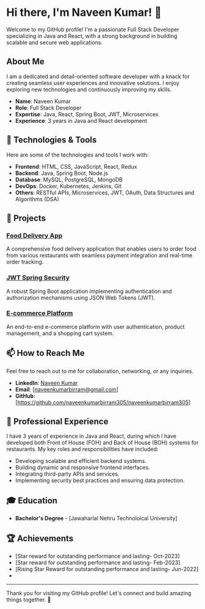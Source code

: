 # Hi there, I'm Naveen Kumar! 👋

Welcome to my GitHub profile! I'm a passionate Full Stack Developer specializing in Java and React, with a strong background in building scalable and secure web applications.

## About Me

I am a dedicated and detail-oriented software developer with a knack for creating seamless user experiences and innovative solutions. 
I enjoy exploring new technologies and continuously improving my skills.

- **Name**: Naveen Kumar
- **Role**: Full Stack Developer
- **Expertise**: Java, React, Spring Boot, JWT, Microservices
- **Experience**: 3 years in Java and React development

## 🔧 Technologies & Tools

Here are some of the technologies and tools I work with:

- **Frontend**: HTML, CSS, JavaScript, React, Redux
- **Backend**: Java, Spring Boot, Node.js
- **Database**: MySQL, PostgreSQL, MongoDB
- **DevOps**: Docker, Kubernetes, Jenkins, Git
- **Others**: RESTful APIs, Microservices, JWT, OAuth, Data Structures and Algorithms (DSA)

## 🚀 Projects

### [Food Delivery App](https://github.com/naveenkumarbirram305/food-delivery-app)
A comprehensive food delivery application that enables users to order food from various restaurants with seamless payment integration and real-time order tracking.

### [JWT Spring Security](https://github.com/naveenkumarbirram305/jwt-spring-security)
A robust Spring Boot application implementing authentication and authorization mechanisms using JSON Web Tokens (JWT).

### [E-commerce Platform](https://github.com/your-github-username/e-commerce-platform)
An end-to-end e-commerce platform with user authentication, product management, and a shopping cart system.

## 📫 How to Reach Me

Feel free to reach out to me for collaboration, networking, or any inquiries.

- **LinkedIn**: [Naveen Kumar](https://www.linkedin.com/in/naveen-kumar-birram-6a273a195/)
- **Email**: [naveenkumarbirram@gmail.com]
- **GitHub**: [https://github.com/naveenkumarbirram305/naveenkumarbirram305]

## 💼 Professional Experience

I have 3 years of experience in Java and React, during which I have developed both Front of House (FOH) and Back of House (BOH) systems for restaurants. My key roles and responsibilities have included:

- Developing scalable and efficient backend systems.
- Building dynamic and responsive frontend interfaces.
- Integrating third-party APIs and services.
- Implementing security best practices and ensuring data protection.

## 🎓 Education

- **Bachelor's Degree** - [Jawaharlal Nehru Technoloical University]

## 🏆 Achievements

- [Star reward for outstanding performance and lasting- Oct-2023]
- [Star reward for outstanding performance and lasting- Feb-2023]
- [Rising Star Reward for outstanding performance and lasting- Jun-2022]
- 
---

Thank you for visiting my GitHub profile! Let's connect and build amazing things together. 🚀
